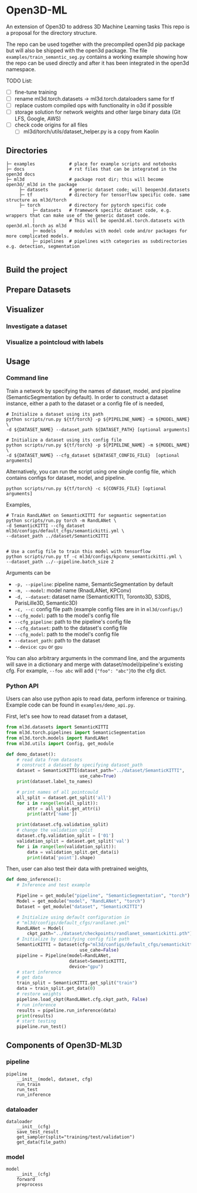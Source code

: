 


# Open3D-ML
An extension of Open3D to address 3D Machine Learning tasks
This repo is a proposal for the directory structure.

The repo can be used together with the precompiled open3d pip package but will also be shipped with the open3d package.
The file ```examples/train_semantic_seg.py``` contains a working example showing how the repo can be used directly and after it has been integrated in the open3d namespace.

TODO List:
- [ ] fine-tune training
- [ ] rename ml3d.torch.datasets -> ml3d.torch.dataloaders same for tf
- [ ] replace custom compiled ops with functionality in o3d if possible
- [ ] storage solution for network weights and other large binary data (Git LFS, Google, AWS)
- [ ] check code origins for all files 
  - [ ] ml3d/torch/utils/dataset_helper.py is a copy from Kaolin

## Directories

```
├─ examples             # place for example scripts and notebooks
├─ docs                 # rst files that can be integrated in the open3d docs
├─ ml3d                 # package root dir; this will become open3d/_ml3d in the package
     ├─ datasets        # generic dataset code; will beopen3d.datasets
     ├─ tf              # directory for tensorflow specific code. same structure as ml3d/torch
     ├─ torch           # directory for pytorch specific code
          ├─ datasets   # framework specific dataset code, e.g. wrappers that can make use of the generic dataset code.
          │             # This will be open3d.ml.torch.datasets with open3d.ml.torch as ml3d
          ├─ models     # modules with model code and/or packages for more complicated models.
          ├─ pipelines  # pipelines with categories as subdirectories e.g. detection, segmentation
          
```


## Build the project

## Prepare Datasets

## Visualizer
### Investigate a dataset
### Visualize a pointcloud with labels


## Usage
### Command line
Train a network by specifying the names of dataset, model, and pipeline (SemanticSegmentation by default). In order to construct a dataset instance, either a path to the dataset or a config file of is needed,

```shell
# Initialize a dataset using its path
python scripts/run.py ${tf/torch} -p ${PIPELINE_NAME} -m ${MODEL_NAME} \
-d ${DATASET_NAME} --dataset_path ${DATASET_PATH} [optional arguments]

# Initialize a dataset using its config file
python scripts/run.py ${tf/torch} -p ${PIPELINE_NAME} -m ${MODEL_NAME} \
-d ${DATASET_NAME} --cfg_dataset ${DATASET_CONFIG_FILE}  [optional arguments]
```

Alternatively, you can run the script using one single config file, which contains configs for dataset, model, and pipeline.
```shell
python scripts/run.py ${tf/torch} -c ${CONFIG_FILE} [optional arguments]
```

Examples,
```shell
# Train RandLANet on SemanticKITTI for segmantic segmentation 
python scripts/run.py torch -m RandLANet \
-d SemanticKITTI --cfg_dataset ml3d/configs/default_cfgs/semantickitti.yml \
--dataset_path ../dataset/SemanticKITTI 


# Use a config file to train this model with tensorflow
python scripts/run.py tf -c ml3d/configs/kpconv_semantickitti.yml \
--dataset_path ../--pipeline.batch_size 2
```
Arguments can be
- `-p, --pipeline`: pipeline name, SemanticSegmentation by default
- `-m, --model`: model name (RnadLANet, KPConv)
- `-d, --dataset`: dataset name (SemanticKITTI, Toronto3D, S3DIS, ParisLille3D, Semantic3D)
- `-c, --c`: config file path (example config files are in in `ml3d/configs/`)
- `--cfg_model`: path to the model's config file
- `--cfg_pipeline`: path to the pipeline's config file
- `--cfg_dataset`: path to the dataset's config file
- `--cfg_model`: path to the model's config file
- `--dataset_path`: path to the dataset
- `--device`: `cpu` or `gpu`

You can also arbitrary arguments in the command line, and the arguments will save in a dictionary and merge with dataset/model/pipeline's existing cfg.
For example, `--foo abc` will add `{"foo": "abc"}`to the cfg dict.

### Python API
Users can also use python apis to read data, perform inference or training. Example code can be found in `examples/demo_api.py`.

First, let's see how to read dataset from a dataset,
```python
from ml3d.datasets import SemanticKITTI
from ml3d.torch.pipelines import SemanticSegmentation 
from ml3d.torch.models import RandLANet
from ml3d.utils import Config, get_module

def demo_dataset():
    # read data from datasets
    # construct a dataset by specifying dataset_path
    dataset = SemanticKITTI(dataset_path="../dataset/SemanticKITTI",
                            use_cahe=True)
    print(dataset.label_to_names)

    # print names of all pointcould
    all_split = dataset.get_split('all')
    for i in range(len(all_split)):
        attr = all_split.get_attr(i)
        print(attr['name'])

    print(dataset.cfg.validation_split)
    # change the validation split
    dataset.cfg.validation_split = ['01']
    validation_split = dataset.get_split('val')
    for i in range(len(validation_split)):
        data = validation_split.get_data(i)
        print(data['point'].shape)
```

Then, user can also test their data with pretrained weights,
```python
def demo_inference():
    # Inference and test example

    Pipeline = get_module("pipeline", "SemanticSegmentation", "torch")
    Model = get_module("model", "RandLANet", "torch")
    Dataset = get_module("dataset", "SemanticKITTI")

    # Initialize using default configuration in 
    # "ml3d/configs/default_cfgs/randlanet.yml"
    RandLANet = Model(
        ckpt_path="../dataset/checkpoints/randlanet_semantickitti.pth")
    # Initialize by specifying config file path
    SemanticKITTI = Dataset(cfg="ml3d/configs/default_cfgs/semantickitti.yml",
                            use_cahe=False)
    pipeline = Pipeline(model=RandLANet, 
                        dataset=SemanticKITTI,
                        device="gpu")
    # start inference
    # get data
    train_split = SemanticKITTI.get_split("train")
    data = train_split.get_data(0)
    # restore weights
    pipeline.load_ckpt(RandLANet.cfg.ckpt_path, False)
    # run inference
    results = pipeline.run_inference(data)
    print(results)
    # start testing
    pipeline.run_test()

```



## Components of Open3D-ML3D
### pipeline
```
pipeline
	__init__(model, dataset, cfg)
	run_train
	run_test
	run_inference
```
### dataloader
```
dataloader
	__init__(cfg)
	save_test_result
	get_sampler(split="training/test/validation")
	get_data(file_path)
```
### model
```
model
	__init__(cfg)
	forward
	preprocess         
```

